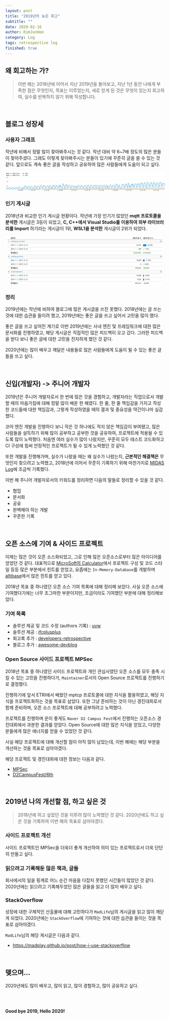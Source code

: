 ```yaml
---
layout: post
title: "2019년의 늦은 회고"
subtitle: ""
date: 2020-02-16
author: KimJunHee
category: Log
tags: retrospective log
finished: true
---
```


## 왜 회고하는 가?

> 이번 해는 2018년에 이어서 지난 2019년을 돌아보고, 지난 1년 동안 나에게 부족한 점은 무엇인지, 목표는 이루었는지, 새로 얻게 된 것은 무엇이 있는지 회고하여, 실수를 반복하지 않기 위해 작성합니다.




<br/>

## 블로그 성장세

### 사용자 그래프

작년에 비해서 정말 많이 찾아봐주시는 것 같다. 작년 대비 약 6~7배 정도의 많은 분들이 찾아주셨다. 그래도 이렇게 찾아봐주시는 분들이 있기에 꾸준히 글을 쓸 수 있는 것 같다. 앞으로도 계속 좋은 글을 작성하고 공유하여 많은 사람들에게 도움이 되고 싶다.

![session](/img/log/2019/blog1.png)

### 인기 게시글

2018년과 비교한 인기 게시글 현황이다. 작년에 가장 인기가 많았던 **mqtt 프로토콜을 분석한** 게시글은 3등이 되었고, **C, C++에서 Visual Studio를 이용하여 외부 라이브러리를 Import** 하기라는 게시글이 1위, **WSL1을 분석한** 게시글이 2위가 되었다.

![page view](/img/log/2019/blog2.png)

### 정리

2019년에는 작년에 비하여 블로그에 많은 게시글을 쓰진 못했다. 2018년에는 글 쓰는 것에 대한 습관을 들이려 했고, 2019년에는 좋은 글을 쓰고 싶어서 고민을 많이 했다.

좋은 글을 쓰고 싶어진 계기로 이번 2019년에는 사내 엔진 및 프레임워크에 대한 많은 문서화를 진행하였고, 해당 게시글은 직접적인 많은 피드백이 오고 갔다. 그러한 피드백을 받다 보니 좋은 글에 대한 고민을 진지하게 했던 것 같다.

2020년에는 많이 배우고 깨달은 내용들로 많은 사람들에게 도움이 될 수 있는 좋은 글들을 쓰고 싶다.



<br/>

## 신입(개발자) -> 주니어 개발자

2019년은 주니어 개발자로서 한 번에 많은 것을 경험하고, 개발자라는 직업으로서 개발할 때의 마음가짐에 대해 정말 많이 배운 한 해였다. 한 줄, 한 줄 책임감을 가지고 작성한 코드들에 대한 책임감과, 그렇게 작성하였을 때의 결과 및 중요성을 약간이나마 실감했다. 

코어 엔진 개발을 진행하다 보니 작은 것 하나에도 적지 않은 책임감이 부여됐고, 많은 사람들을 설득하기 위해 많이 공부하고 공부한 것을 공유하여, 프로젝트에 적용될 수 있도록 많이 노력했다. 처음엔 여러 실수가 많이 나왔지만, 꾸준히 모두 테스트 코드화하고 CI 구성에 힘써 안정적인 프로젝트가 될 수 있게 노력했던 것 같다.

또한 개발을 진행해가며, 실수가 나왔을 때는 왜 실수가 나왔는지, **근본적인 해결책은** 무엇인지 찾으려고 노력했고, 2018년에 이어서 꾸준히 기록하기 위해 마찬가지로 [MIDAS Log](https://www.github.com/wnsgml972/midas_log)에 조금씩 기록했다.

이번 해 주니어 개발자로서의 키워드를 정리하면 다음의 말들로 정리할 수 있을 것 같다.

* 협업
* 문서화
* 공유
* 완벽해야 하는 개발
* 꾸준한 기록



<br/>

## 오픈 소스에 기여 & 사이드 프로젝트

이제는 많은 것이 오픈 소스화되었고, 그로 인해 많은 오픈소스로부터 많은 아이디어를 얻었던 것 같다. 대표적으로 [MicroSoft의 Calculator](https://github.com/microsoft/calculator)에서 프로젝트 구성 및 코드 스타일 등등 많은 부분에서 힌트를 얻었고, 요즘에는 `In-Memory-Database`를 개발하며 [altibase](https://github.com/ALTIBASE/altibase)에서 많은 힌트를 얻고 있다.

2018년 목표 중 하나였던 오픈 소스 기여 목록에 대해 정리해 보았다. 사실 오픈 소스에 기여했다기에는 너무 조그마한 부분이지만, 조금이라도 기여했던 부분에 대해 정리해보았다.

### 기여 목록

* 솔루션 제공 및 코드 수정 (authors 기록) : [uvw](https://github.com/skypjack/uvw)
* 솔루션 제공 : [ifcplusplus](https://github.com/ifcquery/ifcplusplus)
* 회고록 추가 : [developers-retrospective](https://github.com/oaksong/developers-retrospective)
* 블로그 추가 : [awesome-devblog](https://github.com/sarojaba/awesome-devblog)

### Open Source 사이드 프로젝트 MPSec

2018년 목표 중 하나였던 사이드 프로젝트와 개인 관심사였던 오픈 소스를 모두 충족 시킬 수 있는 고민을 진행하다가, `Maintainer`로서의 Open Source 프로젝트를 진행하기로 결정했다.

진행하기에 앞서 ETRI에서 배웠던 mptcp 프로토콜에 대한 지식을 활용하였고, 해당 지식을 프로젝트화하는 것을 목표로 삼았다. 또한 그냥 준비하는 것이 아닌 경진대회로서 함께 준비하며, 오픈 소스 프로젝트에 대해 공부하려고 노력했다.

프로젝트를 진행하며 운이 좋게도 `Naver D2 Campus Fest`에서 진행하는 오픈소스 경진대회에서 과분한 결과를 얻었다. Open Source에 대한 많은 지식을 얻었고, 다양한 분들에게 많은 에너지를 얻을 수 있었던 것 같다.

사실 해당 프로젝트에 대해 개선할 점이 아직 많이 남았는데, 이번 해에는 해당 부분을 개선하는 것을 목표로 삼아야겠다.

해당 프로젝트 및 경진대회에 대한 정보는 다음과 같다.

* [MPSec](https://github.com/MPSec/MPSec)
* [D2CampusFest/6th](https://github.com/D2CampusFest/6th)



<br/>

## 2019년 나의 개선할 점, 하고 싶은 것

> 2018년에 하고 싶었던 것을 이루려 많이 노력했던 것 같다. 2020년에도 하고 싶은 것을 기록하여 이번 해의 목표로 삼아야겠다.

### 사이드 프로젝트 개선

사이드 프로젝트인 MPSec을 더욱더 좋게 개선하여 의미 있는 프로젝트로서 더욱 단단히 만들고 싶다.

### 읽으려고 기록해둔 많은 책과, 글들

회사에서의 일을 핑계로 어느 순간 마음을 다잡지 못했던 시간들이 많았던 것 같다. 2020년에는 읽으려고 기록해두었던 많은 글들을 읽고 더 많이 배우고 싶다.

### StackOverflow

성장에 대한 구체적인 산출물에 대해 고민하다가 `MadLife`님의 게시글을 읽고 많이 깨닫게 되었다. 2020년에는 `StackOverflow`에 기여하는 것에 대한 습관을 들이는 것을 목표로 삼아야겠다.

`MadLife`님의 해당 게시글은 다음과 같다.

* <https://madplay.github.io/post/how-i-use-stackoverflow>


<br/>

## 맺으며...

2020년에도 많이 배우고, 많이 읽고, 많이 경험하고, 많이 공유하고 싶다.



<br/><br/>

**Good bye 2019, Hello 2020!**
